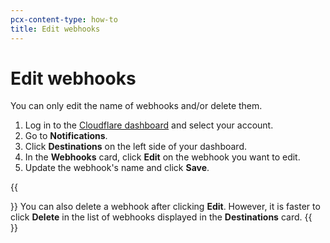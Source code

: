 ```yaml
---
pcx-content-type: how-to
title: Edit webhooks
---
```


# Edit webhooks

You can only edit the name of webhooks and/or delete them.

1.  Log in to the [Cloudflare dashboard](https://dash.cloudflare.com/login) and select your account.
2.  Go to **Notifications**.
3.  Click **Destinations** on the left side of your dashboard.
4.  In the **Webhooks** card, click **Edit** on the webhook you want to edit.
5.  Update the webhook's name and click **Save**.

{{<Aside type="note" header="Note">}}
You can also delete a webhook after clicking **Edit**. However, it is faster to click **Delete** in the list of webhooks displayed in the **Destinations** card.
{{</Aside>}}
